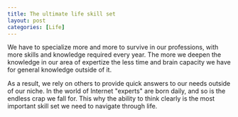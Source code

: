 ```yaml
---
title: The ultimate life skill set
layout: post
categories: [Life]
---
```


We have to specialize more and more to survive in our professions, with more skills and knowledge required every year. The more we deepen the knowledge in our area of expertize the less time and brain capacity we have for general knowledge outside of it. 

As a result, we rely on others to provide quick answers to our needs outside of our niche. In the world of Internet "experts" are born daily, and so is the endless crap we fall for. This why the ability to think clearly is the most important skill set we need to navigate through life. 